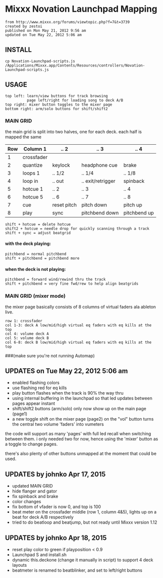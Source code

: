 # Mixxx Novation Launchpad Mapping

```
from http://www.mixxx.org/forums/viewtopic.php?f=7&t=3739
created by zestoi
published on Mon May 21, 2012 9:56 am
updated on Tue May 22, 2012 5:06 am
```

## INSTALL

```
cp Novation-Launchpad-scripts.js /Applications/Mixxx.app/Contents/Resources/controllers/Novation-Launchpad-scripts.js
```

## USAGE

```
top left: learn/view buttons for track browsing
          page left/right for loading song to deck A/B
top right: mixer button toggles to the mixer page
bottom right: arm/solo buttons for shift/shift2
```

### MAIN GRID

the main grid is split into two halves, one for each deck. each half is mapped the same


Row | Column 1       | .. 2        | .. 3                | .. 4
----|----------------|-------------|---------------------|---
1   | crossfader
2   | quantize       | keylock     | headphone cue       | brake
3   | loops 1        | .. 1/2      | .. 1/4              | .. 1/8
4   | loop in        | .. out      | .. exit/retrigger   | spinback
5   | hotcue 1       | .. 2        | .. 3                | .. 4
6   | hotcue 5       | .. 6        | .. 7                | .. 8
7   | cue            | reset pitch | pitch down          | pitch up
8   | play           | sync        | pitchbend down      | pitchbend up


```
shift + hotcue = delete hotcue
shift2 + hotcue = needle drop for quickly scanning through a track
shift + sync = adjust beatgrid
```

#### with the deck playing:

```
pitchbend = normal pitchbend
shift + pitchbend = pitchbend more
```

#### when the deck is not playing:

```
pitchbend = forward wind/rewind thru the track
shift + pitchbend = very fine fwd/rew to help align beatgrids
```

### MAIN GRID (mixer mode)

the mixer page basically consists of 8 columns of virtual faders ala ableton live.

```
row 1: crossfader
col 1-3: deck A low/mid/high virtual eq faders with eq kills at the top
col 4: volume deck A
col 5: volume deck B
col 6-8: deck B low/mid/high virtual eq faders with eq kills at the top
```

###(make sure you're not running Automap)

## UPDATES on Tue May 22, 2012 5:06 am

* enabled flashing colors
* use flashing red for eq kills
* play button flashes when the track is 90% the way thru
* using internal buffering in the launchpad so that led updates between pages appear instant
* shift/shift2 buttons (arm/solo) only now show up on the main page (page1)
* a new toggle shift on the mixer page (page2) on the "vol" button turns the central two volume 'faders' into vumeters

the code will support as many 'pages' with full led recall when switching between them. i only needed two for now, hence using the 'mixer' button as a toggle to change pages.

there's also plenty of other buttons unmapped at the moment that could be used.

## UPDATES by johnko Apr 17, 2015

* updated MAIN GRID
* hide flanger and gator
* fix spinback and brake
* color changes
* fix bottom of vfader is now 0, and top is 100
* beat meter on the crossfader middle (row 1, column 4&5), lights up on a beat for deck A/B respectively
* tried to do beatloop and beatjump, but not ready until Mixxx version 1.12

## UPDATES by johnko Apr 18, 2015

* reset play color to green if playposition < 0.9
* Launchpad S and install.sh
* dynamic this.deckone (change it manually in script) to support 4 deck layouts
* beatmeter is renamed to beatblinker, and set to left/right buttons
